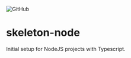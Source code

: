 ![GitHub](https://img.shields.io/github/license/cleberribeiro/skeleton-node)

# skeleton-node
Initial setup for NodeJS projects with Typescript.

